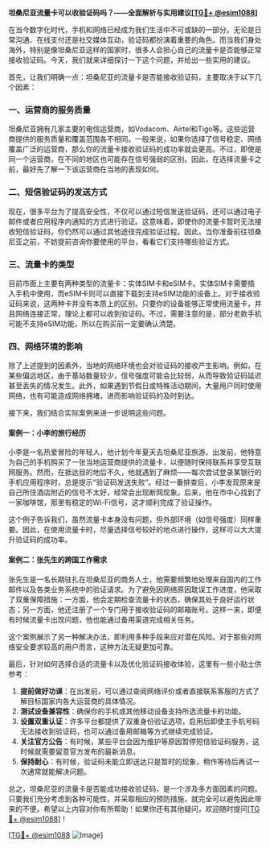 **坦桑尼亚流量卡可以收验证码吗？——全面解析与实用建议[[TG💪+ @esim1088](https://t.me/s/esim1088)]**

在当今数字化时代，手机和网络已经成为我们生活中不可或缺的一部分。无论是日常沟通、在线支付还是社交媒体互动，验证码都扮演着重要的角色。而当我们身处海外，特别是像坦桑尼亚这样的国家时，很多人会担心自己的流量卡是否能够正常接收验证码。今天，我们就来详细探讨一下这个问题，并给出一些实用的建议。

首先，让我们明确一点：坦桑尼亚的流量卡是否能接收验证码，主要取决于以下几个因素：

### 一、运营商的服务质量

坦桑尼亚拥有几家主要的电信运营商，如Vodacom、Airtel和Tigo等。这些运营商提供的服务质量和覆盖范围各不相同。一般来说，如果你选择了信号稳定、网络覆盖广泛的运营商，那么你的流量卡接收验证码的成功率就会更高。不过，即使是同一个运营商，在不同的地区也可能存在信号强弱的区别。因此，在选择流量卡之前，最好先了解一下该运营商在当地的表现如何。

### 二、短信验证码的发送方式

现在，很多平台为了提高安全性，不仅可以通过短信发送验证码，还可以通过电子邮件或者应用程序内通知的方式进行验证。这意味着，即使你的流量卡暂时无法接收短信验证码，你仍然可以通过其他途径完成验证过程。因此，当你准备前往坦桑尼亚之前，不妨提前咨询你要使用的平台，看看它们支持哪些验证方式。

### 三、流量卡的类型

目前市面上主要有两种类型的流量卡：实体SIM卡和eSIM卡。实体SIM卡需要插入手机中使用，而eSIM卡则可以直接下载到支持eSIM功能的设备上。对于接收验证码来说，这两种卡并没有本质上的区别。只要你的设备能够正常使用流量卡，并且网络连接正常，理论上都可以收到验证码。不过，需要注意的是，部分老款手机可能不支持eSIM功能，所以在购买前一定要确认清楚。

### 四、网络环境的影响

除了上述提到的因素外，当地的网络环境也会对验证码的接收产生影响。例如，在某些偏远地区，由于基站数量较少，信号强度可能会比较弱，从而导致验证码延迟甚至丢失的情况发生。此外，如果遇到节假日或特殊活动期间，大量用户同时使用网络，也有可能造成网络拥堵，进而影响验证码的及时到达。

接下来，我们结合实际案例来进一步说明这些问题。

#### 案例一：小李的旅行经历

小李是一名热爱冒险的年轻人，他计划今年夏天去坦桑尼亚旅游。出发前，他特意为自己的手机购买了一张当地运营商提供的流量卡，以便随时保持联系并享受互联网服务。然而，在抵达目的地后不久，他就遇到了麻烦——每次尝试登录某银行的手机应用程序时，总是提示“验证码发送失败”。经过一番排查后，小李发现原来是自己所住酒店附近的信号不太好，经常会出现断网现象。后来，他在市中心找到了一家咖啡馆，那里有稳定的Wi-Fi信号，这才顺利完成了验证操作。

这个例子告诉我们，虽然流量卡本身没有问题，但外部环境（如信号强度）同样重要。因此，在使用流量卡时，尽量选择信号较好的地点进行操作，这样可以大大提升验证码的成功率。

#### 案例二：张先生的跨国工作需求

张先生是一名长期驻扎在坦桑尼亚的商务人士，他需要频繁地处理来自国内的工作邮件以及各类业务系统中的验证请求。为了避免因网络原因耽误工作进度，他采取了双重保障措施：一方面，他会定期检查流量卡的状态，确保其处于良好运行状态；另一方面，他还注册了一个专门用于接收验证码的邮箱账号。这样一来，即便有时候流量卡出现问题，他也能通过备用渠道完成相关任务。

这个案例展示了另一种解决办法，即利用多种手段来应对潜在风险。对于那些对网络安全要求较高的用户而言，这种方法无疑更加可靠。

最后，针对如何选择合适的流量卡以及优化验证码接收体验，这里有一些小贴士供参考：

1. **提前做好功课**：在出发前，可以通过查阅网络评价或者直接联系客服的方式了解目标国家内各大运营商的具体情况。
2. **测试设备兼容性**：确保你的手机或其他移动设备支持所选流量卡的功能。
3. **设置双重认证**：许多平台都提供了双重身份验证选项，启用后即使主手机号码无法接收到验证码，也可以通过备用邮箱等方式继续完成验证。
4. **关注官方公告**：有时候，某些平台会因为维护等原因暂停短信验证码服务，这时候就需要留意官方发布的最新消息。
5. **保持耐心**：有时候，验证码未能立即送达只是暂时的现象，稍作等待后再试一次通常就能解决问题。

总之，坦桑尼亚的流量卡是否能成功接收验证码，是一个涉及多方面因素的问题。只要我们充分考虑到各种可能性，并采取相应的预防措施，就完全可以避免因此带来的不便。希望以上内容对你有所帮助！如果你还有其他疑问，欢迎随时提问[[TG💪+ @esim1088](https://t.me/s/esim1088)]！

[[TG💪+ @esim1088](https://t.me/s/esim1088) ![Image](https://i.postimg.cc/4NQfJmqS/Snipaste-2025-05-13-00-14-12.png)]